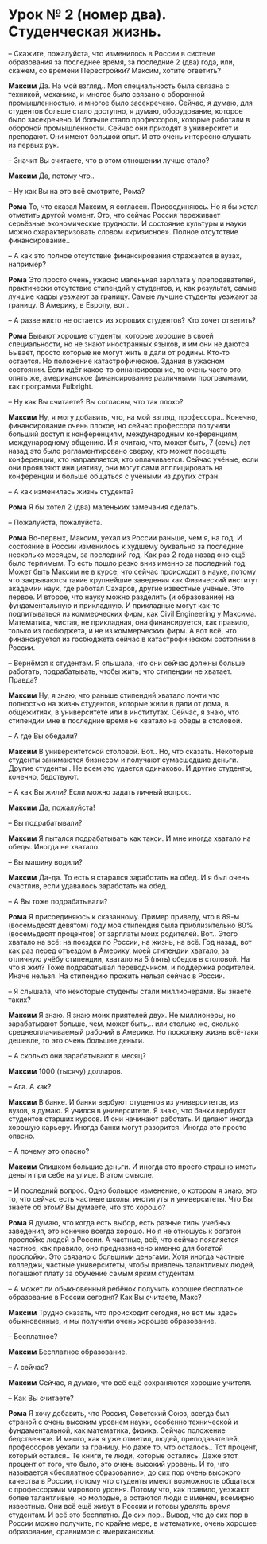 # Урок № 2 (номер два). Студенческая жизнь.

– Скажите, пожалуйста, что изменилось в России в системе образования за последнее время, за последние 2 (два) года, или, скажем, со времени Перестройки? Максим, хотите ответить?

**Максим** Да. На мой взгляд.. Моя специальность была связана с техникой, механика, и многое было связано с оборонной промышленностью, и многое было засекречено. Сейчас, я думаю, для студентов больше стало доступно, я думаю, оборудование, которое было засекречено. И больше стало профессоров, которые работали в обороной промышленности. Сейчас они приходят в университет и преподают. Они имеют большой опыт. И это очень интересно слушать из первых рук.

– Значит Вы считаете, что в этом отношении лучше стало?

**Максим** Да, потому что..

– Ну как Вы на это всё смотрите, Рома?

**Рома** То, что сказал Максим, я согласен. Присоединяюсь. Но я бы хотел отметить другой момент. Это, что сейчас Россия переживает серьёзные экономические трудности. И состояние культуры и науки можно охарактеризовать словом «кризисное». Полное отсутствие финансирование..

– А как это полное отсутствие финансирования отражается в вузах, например?

**Рома** Это просто очень, ужасно маленькая зарплата у преподавателей, практически отсутствие стипендий у студентов, и, как результат, самые лучшие кадры уезжают за границу. Самые лучшие студенты уезжают за границу. В Америку, в Европу, вот..

– А разве никто не остается из хороших студентов? Кто хочет ответить?

**Рома** Бывают хорошие студенты, которые хорошие в своей специальности, но не знают иностранных языков, и им они не даются. Бывает, просто которые не могут жить в дали от родины. Кто-то остается. Но положение катастрофическое. Здания в ужасном состоянии. Если идёт какое-то финансирование, то очень часто это, опять же, американское финансирование различными программами, как программа Fulbright.

– Ну как Вы считаете? Вы согласны, что так плохо?

**Максим** Ну, я могу добавить, что, на мой взгляд, профессора.. Конечно, финансирование очень плохое, но сейчас профессора получили больший доступ к конференциям, международным конференциям, международному общению. И я считаю, что, может быть, 7 (семь) лет назад это было регламентировано сверху, кто может посещать конференции, кто направляется, кто оплачивается. Сейчас учёные, если они проявляют инициативу, они могут сами апплицировать на конференции и больше общаться с учёными из других стран.

– А как изменилась жизнь студента?

**Рома** Я бы хотел 2 (два) маленьких замечания сделать.

– Пожалуйста, пожалуйста.

**Рома** Во-первых, Максим, уехал из России раньше, чем я, на год. И состояние в России изменилось к худшему буквально за последние несколько месяцем, за последний год. Как раз 2 года назад оно ещё было терпимым. То есть пошло резко вниз именно за последний год. Может быть Максим не в курсе, что сейчас происходит в науке, потому что закрываются такие крупнейшие заведения как Физический институт академии наук, где работал Сахаров, другие известные учёные. Это первое. И второе, что науку можно разделить (и образование) на фундаментальную и прикладную. И прикладные могут как-то подпитываться из коммерческих фирм, как Civil Engineering у Максима. Математика, чистая, не прикладная, она финансируется, как правило, только из госбюджета, и не из коммерческих фирм. А вот всё, что финансируется из госбюджета сейчас в катастрофическом состоянии в России.

– Вернёмся к студентам. Я слышала, что они сейчас должны больше работать, подрабатывать, чтобы жить; что стипендии не хватает. Правда?

**Максим** Ну, я знаю, что раньше стипендий хватало почти что полностью на жизнь студентов, которые жили в дали от дома, в общежитиях, в университете или в институтах. Сейчас, я знаю, что стипендии мне в последние время не хватало на обеды в столовой.

– А где Вы обедали?

**Максим** В университетской столовой. Вот.. Но, что сказать. Некоторые студенты занимаются бизнесом и получают сумасшедшие деньги. Другие студенты.. Не всем это удается одинаково. И другие студенты, конечно, бедствуют.

– А как Вы жили? Если можно задать личный вопрос.

**Максим** Да, пожалуйста!

– Вы подрабатывали?

**Максим** Я пытался подрабатывать как такси. И мне иногда хватало на обеды. Иногда не хватало.

– Вы машину водили?

**Максим** Да-да. То есть я старался заработать на обед. И я был очень счастлив, если удавалось заработать на обед.

– А Вы тоже подрабатывали?

**Рома** Я присоединяюсь к сказанному. Пример приведу, что в 89-м (восемьдесят девятом) году моя стипендия была приблизительно 80% (восемьдесят процентов) от зарплаты моих родителей. Вот.. Этого хватало на всё: на поездки по России, на жизнь, на всё. Год назад, вот как раз перед отъездом в Америку, моей стипендии хватало, за отличную учёбу стипендии, хватало на 5 (пять) обедов в столовой. На что я жил? Тоже подрабатывал переводчиком, и поддержка родителей. Иначе нельзя. На стипендию прожить нельзя сейчас в России.

– Я слышала, что некоторые студенты стали миллионерами. Вы знаете таких?

**Максим** Я знаю. Я знаю моих приятелей двух. Не миллионеры, но зарабатывают больше, чем, может быть,.. или столько же, сколько среднеоплачиваемый рабочий в Америке. Но поскольку жизнь всё-таки дешевле, то это очень большие деньги.

– А сколько они зарабатывают в месяц?

**Максим** 1000 (тысячу) долларов.

– Ага. А как?

**Максим** В банке. И банки вербуют студентов из университетов, из вузов, я думаю. Я учился в университете. Я знаю, что банки вербуют студентов старших курсов. И они начинают работать. И делают иногда хорошую карьеру. Иногда банки могут разорится. Иногда это просто опасно.

– А почему это опасно?

**Максим** Слишком большие деньги. И иногда это просто страшно иметь деньги при себе на улице. В этом смысле.

– И последний вопрос. Одно большое изменение, о котором я знаю, это то, что сейчас есть частные школы, институты и университеты. Что Вы знаете об этом? Вы думаете, что это хорошо?

**Рома** Я думаю, что когда есть выбор, есть разные типы учебных заведения, это конечно всегда хорошо. Но я не отношусь к богатой прослойке людей в России. А частные, всё, что сейчас появляется частное, как правило, оно предназначено именно для богатой прослойки. Это связано с большими деньгами. Хотя иногда частные колледжи, частные университеты, чтобы привлечь талантливых людей, погашают плату за обучение самым ярким студентам.

– А может ли обыкновенный ребёнок получить хорошее бесплатное образование в России сегодня? Как Вы считаете, Макс?

**Максим** Трудно сказать, что происходит сегодня, но вот мы здесь обыкновенные, и мы получили очень хорошее образование.

– Бесплатное?

**Максим** Бесплатное образование.

– А сейчас?

**Максим** Сейчас, я думаю, что всё ещё сохраняются хорошие учителя.

– Как Вы считаете?

**Рома** Я хочу добавить, что Россия, Советский Союз, всегда был страной с очень высоким уровнем науки, особенно технической и фундаментальной, как математика, физика. Сейчас положение бедственное. И много, как я уже отметил, людей, преподавателей, профессоров уехали за границу. Но даже то, что осталось.. Тот процент, который остался.. Те книги, те люди, которые остались. Даже этот процент от того, что было, это очень высокий уровень. И то, что называется «бесплатное образование», до сих пор очень высокого качества в России, потому что студенты имеют возможность общаться с профессорами мирового уровня. Потому что, как правило, уезжают более талантливые, но молодые, а остаются люди с именем, всемирно известные. Они всё ещё живут в России и готовы уделять время студентам. И всё это бесплатно. До сих пор.. Вывод, что до сих пор в России можно получить, по крайне мере, в математике, очень хорошее образование, сравнимое с американским.

